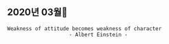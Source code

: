 ## 2020년 03월👀

    Weakness of attitude becomes weakness of character
                        - Albert Einstein -
                      

